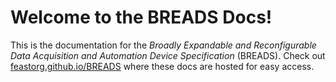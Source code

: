 # Welcome to the BREADS Docs!

This is the documentation for the _Broadly Expandable and Reconfigurable Data Acquisition and Automation Device Specification_ (BREADS). Check out [feastorg.github.io/BREADS](https://feastorg.github.io/BREADS/) where these docs are hosted for easy access.
